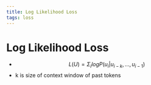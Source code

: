 ```yaml
---
title: Log Likelihood Loss
tags: loss
---
```


# Log Likelihood Loss
- $$L(U) = \Sigma_i log P(u_i| u_{i-k} ,…, u_{i-1} )$$
- k is size of context window of past tokens
















































